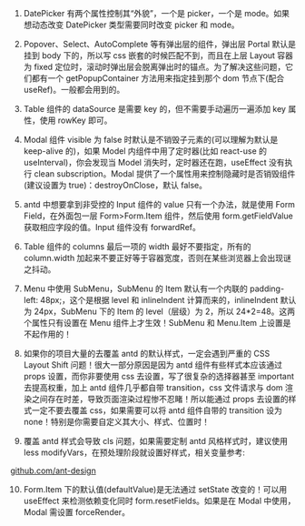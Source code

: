 1. DatePicker 有两个属性控制其“外貌”，一个是 picker，一个是 mode。如果想动态改变 DatePicker 类型需要同时改变 picker 和 mode。

2. Popover、Select、AutoComplete 等有弹出层的组件，弹出层 Portal 默认是挂到 body 下的，所以写 css 嵌套的时候匹配不到，而且在上层 Layout 容器为 fixed 定位时，滚动时弹出层会脱离弹出时的锚点。为了解决这些问题，它们都有一个 getPopupContainer 方法用来指定挂到那个 dom 节点下(配合 useRef)。一般都会用到的。

3. Table 组件的 dataSource 是需要 key 的，但不需要手动遍历一遍添加 key 属性，使用 rowKey 即可。

4. Modal 组件 visible 为 false 时默认是不销毁子元素的(可以理解为默认是 keep-alive 的)，如果 Model 内组件中用了定时器(比如 react-use 的 useInterval)，你会发现当 Model 消失时，定时器还在跑，useEffect 没有执行 clean subscription。Modal 提供了一个属性用来控制隐藏时是否销毁组件(建议设置为 true)：destroyOnClose，默认 false。

5. antd 中想要拿到非受控的 Input 组件的 value 只有一个办法，就是使用 Form Field，在外面包一层 Form>Form.Item 组件，然后使用 form.getFieldValue 获取相应字段的值。Input 组件没有 forwardRef。

6. Table 组件的 columns 最后一项的 width 最好不要指定，所有的 column.width 加起来不要正好等于容器宽度，否则在某些浏览器上会出现谜之抖动。

7. Menu 中使用 SubMenu，SubMenu 的 Item 默认有一个内联的 padding-left: 48px;，这个是根据 level 和 inlineIndent 计算而来的，inlineIndent 默认为 24px，SubMenu 下的 Item 的 level（层级）为 2，所以 24\*2=48。这两个属性只有设置在 Menu 组件上才生效！SubMenu 和 Menu.Item 上设置是不起作用的！

8. 如果你的项目大量的去覆盖 antd 的默认样式，一定会遇到严重的 CSS Layout Shift 问题！很大一部分原因是因为 antd 组件有些样式本应该通过 props 设置，而你非要使用 css 去设置，写了很复杂的选择器甚至 important 去提高权重，加上 antd 组件几乎都自带 transition，css 文件请求与 dom 渲染之间存在时差，导致页面渲染过程惨不忍睹！所以能通过 props 去设置的样式一定不要去覆盖 css，如果需要可以将 antd 组件自带的 transition 设为 none！特别是你需要自定义其大小、样式、位置时！

9. 覆盖 antd 样式会导致 cls 问题，如果需要定制 antd 风格样式时，建议使用 less modifyVars，在预处理阶段就设置好样式，相关变量参考:

[github.com/ant-design](https://github.com/ant-design/ant-design/blob/master/components/style/themes/default.less)

10. Form.Item 下的默认值(defaultValue)是无法通过 setState 改变的！可以用 useEffect 来检测依赖变化同时 form.resetFields。如果是在 Modal 中使用，Modal 需设置 forceRender。
